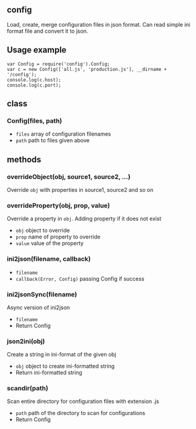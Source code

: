 ## config
Load, create, merge configuration files in json format. Can read simple ini format file and convert it to json.

## Usage example
	var Config = require('config').Config;
	var c = new Config(['all.js', 'production.js'], __dirname + '/config');
	console.log(c.host);
	console.log(c.port);
	

## class
### Config(files, path)
* `files` array of configuration filenames
* `path` path to files given above
 

## methods
### overrideObject(obj, source1, source2, ...)
Override `obj` with properties in source1, source2 and so on

### overrideProperty(obj, prop, value)
Override a property in `obj`. Adding property if it does not exist
* `obj` object to override
* `prop` name of property to override
* `value` value of the property

### ini2json(filename, callback)
* `filename`
* `callback(Error, Config)` passing Config if success 

### ini2jsonSync(filename)
Async version of ini2json
* `filename`
* Return Config

### json2ini(obj)
Create a string in ini-format of the given obj
* `obj` object to create ini-formatted string
* Return ini-formatted string

### scandir(path)
Scan entire directory for configuration files with extension .js
* `path` path of the directory to scan for configurations
* Return Config
